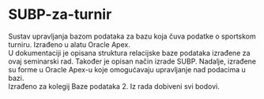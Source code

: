 # SUBP-za-turnir
Sustav upravljanja bazom podataka za bazu koja čuva podatke o sportskom turniru. Izrađeno u alatu Oracle Apex. 
<br> U dokumentaciji je opisana struktura relacijske baze podataka izrađene za ovaj seminarski rad. Također je opisan način izrade SUBP. Nadalje, izrađene su forme u Oracle Apex-u koje omogućavaju upravljanje nad podacima u bazi.
<br> Izrađeno za kolegij Baze podataka 2. Iz rada dobiveni svi bodovi.
